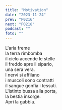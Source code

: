 ```yaml
---
title: "Motivation"
date: "2023-11-24"
prev: "P0216"
next: "P0218"
podcast: ""
foto: ""
---
```


L'aria freme  
la terra rimbomba  
il cielo accende le stelle  
il freddo apre il sipario,  
una sera vera.  
I nervi si affilano  
i muscoli sono contratti  
il sangue gonfia i tessuti.  
L'istinto bussa alla porta,  
la bestia insorge.    
Apri la gabbia.    
